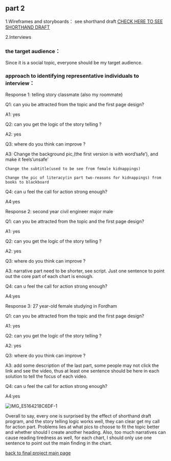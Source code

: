 ## part 2


1.Wireframes and storyboards： see shorthand draft
[CHECK HERE TO SEE SHORTHAND DRAFT](https://carnegiemellon.shorthandstories.com/finalProject_Yuchenw3/index.html)


2.Interviews

### the target audience：

Since it is a social topic, everyone should be my target audience.
        
### approach to identifying representative individuals to interview：

Response 1: telling story classmate (also my roommate)

Q1: can you be attracted from the topic and the first page design?

A1: yes

Q2: can you get the logic of the story telling ?

A2: yes

Q3: where do you think can improve ?

A3: Change the background pic,(the first version is with word’safe’), and make it feels’unsafe’

    Change the subtitle(used to be see from female kidnappings)
       
    Change the pic of literacy(in part two-reasons for kidnappings) from books to blackboard
       
Q4: can u feel the call for action strong enough?

A4:yes

Response 2: second year civil engineer major male

Q1: can you be attracted from the topic and the first page design?

A1: yes

Q2: can you get the logic of the story telling ?

A2: yes

Q3: where do you think can improve ?

A3: narrative part need to be shorter, see script. Just one sentence to point out the core part of each chart is enough.

Q4: can u feel the call for action strong enough?

A4:yes

Response 3: 27 year-old female studying in Fordham

Q1: can you be attracted from the topic and the first page design?

A1: yes

Q2: can you get the logic of the story telling ?

A2: yes

Q3: where do you think can improve ?

A3: add some description of the last part, some people may not click the link and see the video, thus at least one sentence should be here in each solution to tell the focus of each video.

Q4: can u feel the call for action strong enough?

A4:yes

![IMG_E5164218C6DF-1](https://user-images.githubusercontent.com/100476425/193727354-5f885b82-d803-462c-b4bc-c6591af73ecb.jpeg)


Overall to say, every one is surprised by the effect of shorthand draft program, and the story telling logic works well, they can clear get my call for action part. Problems lies at what pics to choose to fit the topic better and whether should I create another heading. Also, too much narratives can cause reading tiredness as well, for each chart, I should only use one sentence to point out the main finding in the chart.

[back to final project main page](FinalProject_yuchenw3.md)
